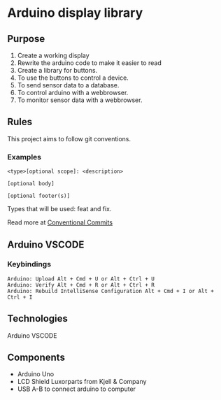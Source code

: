 # Arduino display library

## Purpose

1. Create a working display
2. Rewrite the arduino code to make it easier to read
3. Create a library for buttons.
4. To use the buttons to control a device. 
5. To send sensor data to a database.
6. To control arduino with a webbrowser. 
7. To monitor sensor data with a webbrowser.

## Rules

This project aims to follow git conventions.

### Examples

    <type>[optional scope]: <description>

    [optional body]

    [optional footer(s)]

Types that will be used: feat and fix.

Read more at [Conventional Commits](https://www.conventionalcommits.org/en/v1.0.0/)

## Arduino VSCODE

### Keybindings

    Arduino: Upload Alt + Cmd + U or Alt + Ctrl + U
    Arduino: Verify Alt + Cmd + R or Alt + Ctrl + R
    Arduino: Rebuild IntelliSense Configuration Alt + Cmd + I or Alt + Ctrl + I

## Technologies
Arduino 
VSCODE

## Components
* Arduino Uno
* LCD Shield Luxorparts from Kjell & Company
* USB A-B to connect arduino to computer 
